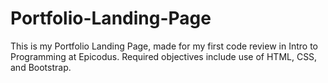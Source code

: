 # Portfolio-Landing-Page
This is my Portfolio Landing Page, made for my first code review in Intro to Programming at Epicodus. Required objectives include use of HTML, CSS, and Bootstrap.
